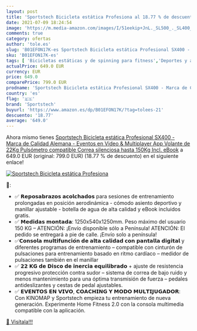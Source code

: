 ```yaml
---
layout: post
title: 'Sportstech Bicicleta estática Profesiona al 18.77 % de descuento'
date: 2021-07-09 18:24:54
image: 'https://m.media-amazon.com/images/I/51eekip+JnL._SL500_._SL400_.jpg'
comments: true
category: ofertas
author: 'tole.es'
slug: 'B01EFON17K-es Sportstech Bicicleta estática Profesional SX400 - Marca de...'
sku: 'B01EFON17K-es'
tags: [ 'Bicicletas estáticas y de spinning para fitness','Deportes y aire libre','Fitness y ejercicio','Máquinas de cardio para fitness','bicicleta','sportstech', ]
actualPrice: 649.0 EUR
currency: EUR
price: 649.0
comparePrice: 799.0 EUR
prodname: 'Sportstech Bicicleta estática Profesional SX400 - Marca de Calidad Alemana - Eventos en Video & Multiplayer App  Volante de 22Kg  Pulsómetro compatible  Correa silenciosa  hasta 150Kg Incl. eBook'
country: 'es'
flag: '🇪🇸'
brand: 'Sportstech'
buyurl: 'https://www.amazon.es/dp/B01EFON17K/?tag=tolees-21'
descuento: '18.77'
average: '649.0'
---
```


Ahora mismo tienes [Sportstech Bicicleta estática Profesional SX400 - Marca de Calidad Alemana - Eventos en Video & Multiplayer App  Volante de 22Kg  Pulsómetro compatible  Correa silenciosa  hasta 150Kg Incl. eBook](https://www.amazon.es/dp/B01EFON17K/?tag=tolees-21) a 649.0 EUR (original: 799.0 EUR) (18.77 %  de descuento) en el siguiente enlace!

[![Sportstech Bicicleta estática Profesiona](https://m.media-amazon.com/images/I/51eekip+JnL._SL500_._SL400_.jpg)](https://www.amazon.es/dp/B01EFON17K/?tag=tolees-21)

🔎:

- ✅ 𝗥𝗲𝗽𝗼𝘀𝗮𝗯𝗿𝗮𝘇𝗼𝘀 𝗮𝗰𝗼𝗹𝗰𝗵𝗮𝗱𝗼𝘀 para sesiones de entrenamiento prolongadas en posición aerodinámica - cómodo asiento deportivo y manillar ajustable - botella de agua de alta calidad y eBook incluidos gratis.
- ✅ 𝗠𝗲𝗱𝗶𝗱𝗮𝘀 𝗺𝗼𝗻𝘁𝗮𝗱𝗮: 1250x540x1250mm. Peso máximo del usuario 150 KG – ATENCIÓN: ¡Envío disponible sólo a Península! ATENCIÓN: El pedido se entregará a pie de calle. ¡Envío solo a península!
- ✅𝗖𝗼𝗻𝘀𝗼𝗹𝗮 𝗺𝘂𝗹𝘁𝗶𝗳𝘂𝗻𝗰𝗶𝗼́𝗻 𝗱𝗲 𝗮𝗹𝘁𝗮 𝗰𝗮𝗹𝗶𝗱𝗮𝗱 𝗰𝗼𝗻 𝗽𝗮𝗻𝘁𝗮𝗹𝗹𝗮 𝗱𝗶𝗴𝗶𝘁𝗮𝗹 y diferentes programas de entrenamiento – compatible con cinturón de pulsaciones para entrenamiento basado en ritmo cardíaco – medidor de pulsaciones también en el manillar
- ✅ 𝟮𝟮 𝗞𝗚 𝗱𝗲 𝗗𝗶𝘀𝗰𝗼 𝗱𝗲 𝗶𝗻𝗲𝗿𝗰𝗶𝗮 𝗲𝗾𝘂𝗶𝗹𝗶𝗯𝗿𝗮𝗱𝗼 + ajuste de resistencia progresivo protección contra sudor – sistema de correa de bajo ruido y menos mantenimiento para una óptima transmisión de fuerza – pedales antideslizantes y cestas de pedal ajustables.
- ✅ 𝗘𝗩𝗘𝗡𝗧𝗢𝗦 𝗘𝗡 𝗩𝗜𝗩𝗢, 𝗖𝗢𝗔𝗖𝗛𝗜𝗡𝗚 𝗬 𝗠𝗢𝗗𝗢 𝗠𝗨𝗟𝗧𝗜𝗝𝗨𝗚𝗔𝗗𝗢𝗥: Con KINOMAP y Sportstech empieza tu entrenamiento de nueva generación. Experimente Home Fitness 2.0 con la consola multimedia compatible con la aplicación.

[🛒 Visítala!!!](https://www.amazon.es/dp/B01EFON17K/?tag=tolees-21)
